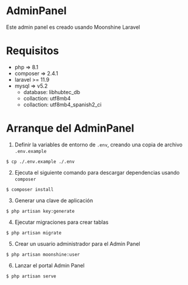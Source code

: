 # AdminPanel

Este admin panel es creado usando Moonshine Laravel

# Requisitos

* php => 8.1
* composer => 2.4.1
* laravel >= 11.9
* mysql => v5.2
    * database: libhubtec_db
    * collaction: utf8mb4  
    * collaction: utf8mb4_spanish2_ci

# Arranque del AdminPanel

1) Definir la variables de entorno de `.env`, creando una copia de archivo `.env.example`

```shell
$ cp ./.env.example ./.env
```

2) Ejecuta el siguiente comando para descargar dependencias usando `composer`

```shell
$ composer install
```

3) Generar una clave de aplicación

```shell
$ php artisan key:generate
```

4) Ejecutar migraciones para crear tablas

```shell
$ php artisan migrate
```

5) Crear un usuario administrador para el Admin Panel

```shell
$ php artisan moonshine:user
```

6) Lanzar el portal Admin Panel

```shell
$ php artisan serve
```
